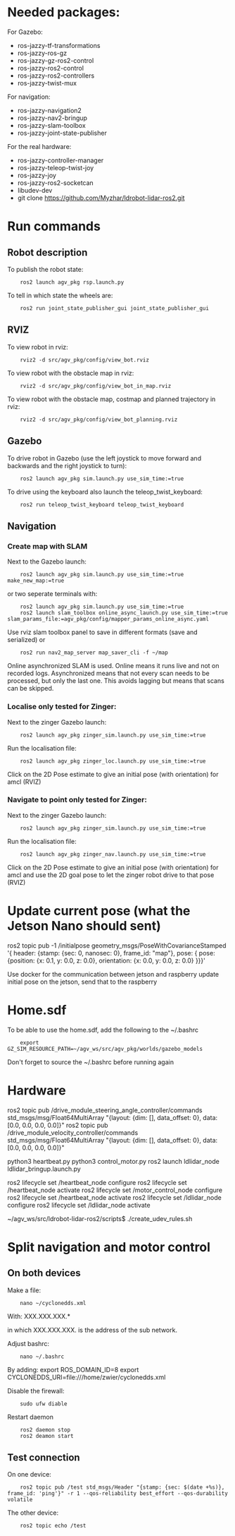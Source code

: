 # Needed packages:
For Gazebo:
 - ros-jazzy-tf-transformations
 - ros-jazzy-ros-gz
 - ros-jazzy-gz-ros2-control
 - ros-jazzy-ros2-control
 - ros-jazzy-ros2-controllers
 - ros-jazzy-twist-mux

For navigation:
 - ros-jazzy-navigation2 
 - ros-jazzy-nav2-bringup
 - ros-jazzy-slam-toolbox
 - ros-jazzy-joint-state-publisher

For the real hardware:
 - ros-jazzy-controller-manager
 - ros-jazzy-teleop-twist-joy
 - ros-jazzy-joy
 - ros-jazzy-ros2-socketcan
 - libudev-dev
 - git clone https://github.com/Myzhar/ldrobot-lidar-ros2.git

# Run commands
## Robot description
To publish the robot state:

        ros2 launch agv_pkg rsp.launch.py 

To tell in which state the wheels are:

        ros2 run joint_state_publisher_gui joint_state_publisher_gui 

## RVIZ
To view robot in rviz:

        rviz2 -d src/agv_pkg/config/view_bot.rviz

To view robot with the obstacle map in rviz:

        rviz2 -d src/agv_pkg/config/view_bot_in_map.rviz

To view robot with the obstacle map, costmap and planned trajectory in rviz:

        rviz2 -d src/agv_pkg/config/view_bot_planning.rviz

## Gazebo
To drive robot in Gazebo (use the left joystick to move forward and backwards and the right joystick to turn):

        ros2 launch agv_pkg sim.launch.py use_sim_time:=true 

To drive using the keyboard also launch the teleop_twist_keyboard:
        
        ros2 run teleop_twist_keyboard teleop_twist_keyboard

## Navigation
### Create map with SLAM
Next to the Gazebo launch:
        
        ros2 launch agv_pkg sim.launch.py use_sim_time:=true make_new_map:=true

or two seperate terminals with:

        ros2 launch agv_pkg sim.launch.py use_sim_time:=true 
        ros2 launch slam_toolbox online_async_launch.py use_sim_time:=true slam_params_file:=agv_pkg/config/mapper_params_online_async.yaml


        
Use rviz slam toolbox panel to save in different formats (save and serialized) or 

        ros2 run nav2_map_server map_saver_cli -f ~/map

Online asynchronized SLAM is used. Online means it runs live and not on recorded logs. Asynchronized means that not every scan needs to be processed, but only the last one. This avoids lagging but means that scans can be skipped.

### Localise only tested for Zinger: 
Next to the zinger Gazebo launch:
        
        ros2 launch agv_pkg zinger_sim.launch.py use_sim_time:=true 

Run the localisation file:

        ros2 launch agv_pkg zinger_loc.launch.py use_sim_time:=true

Click on the 2D Pose estimate to give an initial pose (with orientation) for amcl (RVIZ)

### Navigate to point only tested for Zinger: 
Next to the zinger Gazebo launch:
        
        ros2 launch agv_pkg zinger_sim.launch.py use_sim_time:=true 

Run the localisation file:

        ros2 launch agv_pkg zinger_nav.launch.py use_sim_time:=true

Click on the 2D Pose estimate to give an initial pose (with orientation) for amcl and use the 2D goal pose to let the zinger robot drive to that pose (RVIZ)

# Update current pose (what the Jetson Nano should sent)
ros2 topic pub -1 /initialpose geometry_msgs/PoseWithCovarianceStamped '{ header: {stamp: {sec: 0, nanosec: 0}, frame_id: "map"}, pose: { pose: {position: {x: 0.1, y: 0.0, z: 0.0}, orientation: {x: 0.0, y: 0.0, z: 0.0} }}}'

Use docker for the communication between jetson and raspberry
update initial pose on the jetson, send that to the raspberry

# Home.sdf
To be able to use the home.sdf, add the following to the ~/.bashrc

        export GZ_SIM_RESOURCE_PATH=~/agv_ws/src/agv_pkg/worlds/gazebo_models

Don't forget to source the ~/.bashrc before running again

# Hardware
ros2 topic pub /drive_module_steering_angle_controller/commands std_msgs/msg/Float64MultiArray "{layout: {dim: [], data_offset: 0}, data: [0.0, 0.0, 0.0, 0.0]}"
ros2 topic pub /drive_module_velocity_controller/commands std_msgs/msg/Float64MultiArray "{layout: {dim: [], data_offset: 0}, data: [0.0, 0.0, 0.0, 0.0]}"

python3 heartbeat.py
python3 control_motor.py
ros2 launch ldlidar_node ldlidar_bringup.launch.py 

ros2 lifecycle set /heartbeat_node configure
ros2 lifecycle set /heartbeat_node activate
ros2 lifecycle set /motor_control_node configure
ros2 lifecycle set /heartbeat_node activate
ros2 lifecycle set /ldlidar_node configure
ros2 lifecycle set /ldlidar_node activate

~/agv_ws/src/ldrobot-lidar-ros2/scripts$ ./create_udev_rules.sh

# Split navigation and motor control
## On both devices
Make a file:  
        
        nano ~/cyclonedds.xml

With:
<CycloneDDS>
 <Domain>
  <General>
   <NetworkInterfaceAddress>XXX.XXX.XXX.*</NetworkInterfaceAddress>
  </General>
 </Domain>
</CycloneDDS>

in which XXX.XXX.XXX. is the address of the sub network.

Adjust bashrc:

        nano ~/.bashrc

By adding:
export ROS_DOMAIN_ID=8
export CYCLONEDDS_URI=file:///home/zwier/cyclonedds.xml

Disable the firewall:
        
        sudo ufw diable

Restart daemon

        ros2 daemon stop
        ros2 deamon start

## Test connection
On one device:

        ros2 topic pub /test std_msgs/Header "{stamp: {sec: $(date +%s)}, frame_id: 'ping'}" -r 1 --qos-reliability best_effort --qos-durability volatile

The other device:

        ros2 topic echo /test


